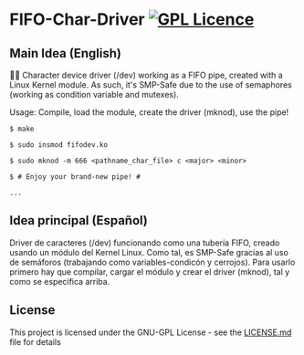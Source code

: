 # FIFO-Char-Driver [![GPL Licence](https://badges.frapsoft.com/os/gpl/gpl.png?v=103)](https://opensource.org/licenses/GPL-3.0/)

## Main Idea (English)
👨‍🔧 Character device driver (/dev) working as a FIFO pipe, created with a Linux Kernel module.
As such, it's SMP-Safe due to the use of semaphores (working as condition variable and mutexes).

Usage: Compile, load the module, create the driver (mknod), use the pipe!


    $ make

    $ sudo insmod fifodev.ko

    $ sudo mknod -m 666 <pathname_char_file> c <major> <minor>
    
    $ # Enjoy your brand-new pipe! #

    ...

## Idea principal (Español)
Driver de caracteres (/dev) funcionando como una tubería FIFO, creado usando un módulo del Kernel Linux.
Como tal, es SMP-Safe gracias al uso de semáforos (trabajando como variables-condicón y cerrojos). Para usarlo primero hay que compilar, cargar el módulo y crear el driver (mknod), tal y como se especifica arriba.

## License
This project is licensed under the GNU-GPL License - see the <a href="https://github.com/Zildj1an/Kernel-Numbers-Generator/blob/master/LICENSE">LICENSE.md</a> file for details
